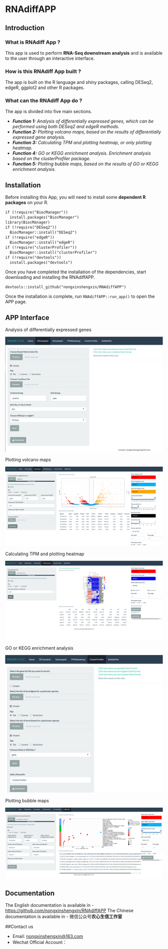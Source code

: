 # RNAdiffAPP
## Introduction
### What is RNAdiff App ?
This app is used to perform **RNA-Seq downstream analysis** and is available to the user through an interactive interface.
### How is this RNAdiff App built ?
The app is built on the R language and shiny packages, calling DESeq2, edgeR, ggplot2 and other R packages.
### What can the RNAdiff App do ?
The app is divided into five main sections.<br/>
- *__Function 1:__ Analysis of differentially expressed genes, which can be performed using both DESeq2 and edgeR methods.*<br/>
- *__Function 2:__ Plotting volcano maps, based on the results of differentially expressed gene analysis.*<br/>
- *__Function 3:__ Calculating TPM and plotting heatmap, or only plotting heatmap.*<br/>
- *__Function 4:__ GO or KEGG enrichment analysis. Enrichment analysis based on the clusterProfiler package.*<br/>
- *__Function 5:__ Plotting bubble maps, based on the results of GO or KEGG enrichment analysis.*<br/>
## Installation
Before installing this App, you will need to install some **dependent R packages** on your R.

```{r}
if (!require("BiocManager"))
  install.packages("BiocManager")
library(BiocManager)
if (!require("DESeq2"))
  BiocManager::install("DESeq2")
if (!require("edgeR"))
  BiocManager::install("edgeR")
if (!require("clusterProfiler"))
  BiocManager::install("clusterProfiler")
if (!require("devtools"))
  install.packages("devtools")
```
Once you have completed the installation of the dependencies, start downloading and installing the RNAdiffAPP.
```{r}
devtools::install_github("nongxinshengxin/RNAdiffAPP")
```
Once the installation is complete, run `RNAdiffAPP::run_app()` to open the APP page.
## APP Interface
Analysis of differentially expressed genes

![Alt1](/image/img1.png)

Plotting volcano maps

![Alt2](/image/img2.png)

Calculating TPM and plotting heatmap

![Alt1](/image/img3.png)

GO or KEGG enrichment analysis

![Alt1](/image/img4.png)

Plotting bubble maps

![Alt1](/image/img5.png)
## Documentation
The English documentation is available in - <https://github.com/nongxinshengxin/RNAdiffAPP>
The Chinese documentation is available in - 微信公众号**农心生信工作室**

##Contact us
- Email: nongxinshengxin@163.com
- Wechat Official Account：
